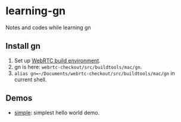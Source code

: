 # learning-gn

Notes and codes while learning gn

## Install gn

1. Set up [WebRTC build environment](https://webrtc.org/native-code/development/).
2. gn is here: `webrtc-checkout/src/buildtools/mac/gn`.
3. `alias gn=~/Documents/webrtc-checkout/src/buildtools/mac/gn` in current shell.

## Demos

* [simple](/simple): simplest hello world demo.
